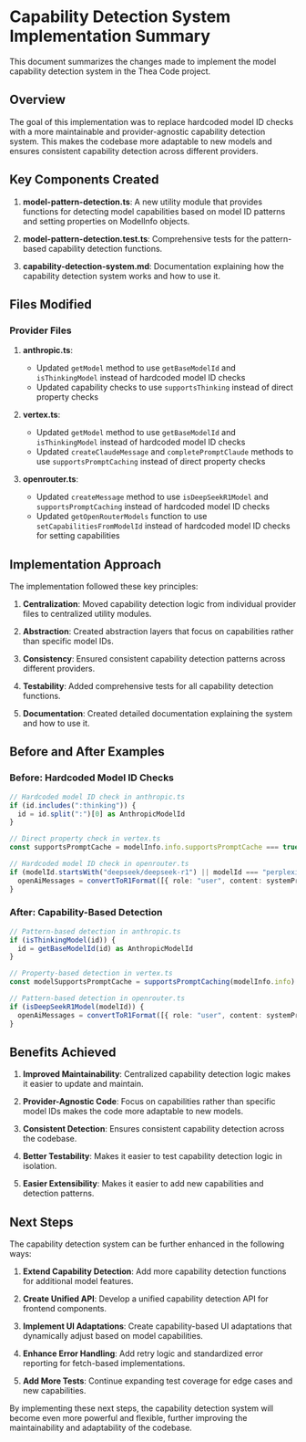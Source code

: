 # Capability Detection System Implementation Summary

This document summarizes the changes made to implement the model capability detection system in the Thea Code project.

## Overview

The goal of this implementation was to replace hardcoded model ID checks with a more maintainable and provider-agnostic capability detection system. This makes the codebase more adaptable to new models and ensures consistent capability detection across different providers.

## Key Components Created

1. **model-pattern-detection.ts**: A new utility module that provides functions for detecting model capabilities based on model ID patterns and setting properties on ModelInfo objects.

2. **model-pattern-detection.test.ts**: Comprehensive tests for the pattern-based capability detection functions.

3. **capability-detection-system.md**: Documentation explaining how the capability detection system works and how to use it.

## Files Modified

### Provider Files

1. **anthropic.ts**:
   - Updated `getModel` method to use `getBaseModelId` and `isThinkingModel` instead of hardcoded model ID checks
   - Updated capability checks to use `supportsThinking` instead of direct property checks

2. **vertex.ts**:
   - Updated `getModel` method to use `getBaseModelId` and `isThinkingModel` instead of hardcoded model ID checks
   - Updated `createClaudeMessage` and `completePromptClaude` methods to use `supportsPromptCaching` instead of direct property checks

3. **openrouter.ts**:
   - Updated `createMessage` method to use `isDeepSeekR1Model` and `supportsPromptCaching` instead of hardcoded model ID checks
   - Updated `getOpenRouterModels` function to use `setCapabilitiesFromModelId` instead of hardcoded model ID checks for setting capabilities

## Implementation Approach

The implementation followed these key principles:

1. **Centralization**: Moved capability detection logic from individual provider files to centralized utility modules.

2. **Abstraction**: Created abstraction layers that focus on capabilities rather than specific model IDs.

3. **Consistency**: Ensured consistent capability detection patterns across different providers.

4. **Testability**: Added comprehensive tests for all capability detection functions.

5. **Documentation**: Created detailed documentation explaining the system and how to use it.

## Before and After Examples

### Before: Hardcoded Model ID Checks

```typescript
// Hardcoded model ID check in anthropic.ts
if (id.includes(":thinking")) {
  id = id.split(":")[0] as AnthropicModelId
}

// Direct property check in vertex.ts
const supportsPromptCache = modelInfo.info.supportsPromptCache === true

// Hardcoded model ID check in openrouter.ts
if (modelId.startsWith("deepseek/deepseek-r1") || modelId === "perplexity/sonar-reasoning") {
  openAiMessages = convertToR1Format([{ role: "user", content: systemPrompt }, ...history])
}
```

### After: Capability-Based Detection

```typescript
// Pattern-based detection in anthropic.ts
if (isThinkingModel(id)) {
  id = getBaseModelId(id) as AnthropicModelId
}

// Property-based detection in vertex.ts
const modelSupportsPromptCache = supportsPromptCaching(modelInfo.info)

// Pattern-based detection in openrouter.ts
if (isDeepSeekR1Model(modelId)) {
  openAiMessages = convertToR1Format([{ role: "user", content: systemPrompt }, ...history])
}
```

## Benefits Achieved

1. **Improved Maintainability**: Centralized capability detection logic makes it easier to update and maintain.

2. **Provider-Agnostic Code**: Focus on capabilities rather than specific model IDs makes the code more adaptable to new models.

3. **Consistent Detection**: Ensures consistent capability detection across the codebase.

4. **Better Testability**: Makes it easier to test capability detection logic in isolation.

5. **Easier Extensibility**: Makes it easier to add new capabilities and detection patterns.

## Next Steps

The capability detection system can be further enhanced in the following ways:

1. **Extend Capability Detection**: Add more capability detection functions for additional model features.

2. **Create Unified API**: Develop a unified capability detection API for frontend components.

3. **Implement UI Adaptations**: Create capability-based UI adaptations that dynamically adjust based on model capabilities.

4. **Enhance Error Handling**: Add retry logic and standardized error reporting for fetch-based implementations.

5. **Add More Tests**: Continue expanding test coverage for edge cases and new capabilities.

By implementing these next steps, the capability detection system will become even more powerful and flexible, further improving the maintainability and adaptability of the codebase.